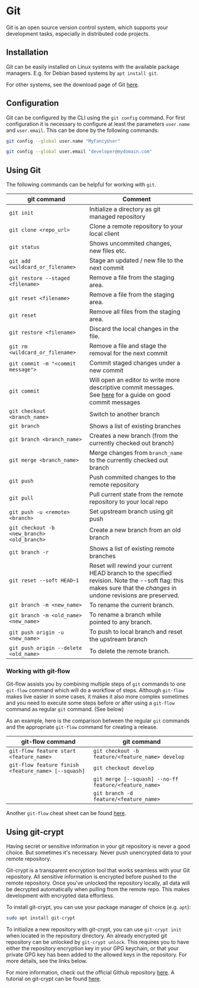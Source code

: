 # Git

Git is an open source version control system, which supports your development tasks,
especially in distributed code projects.

## Installation

Git can be easily installed on Linux systems with the available package managers.
E.g. for Debian based systems by `apt install git`.

For other systems, see the download page of Git [here](https://git-scm.com/downloads).

## Configuration

Git can be configured by the CLI using the `git config` command. For first configuration
it is necessary to configure at least the parameters `user.name` and `user.email`. This
can be done by the following commands:

```bash
git config --global user.name "MyFancyUser"
```

```bash
git config --global user.email "developer@mydomain.com"
```

## Using Git

The following commands can be helpful for working with `git`.

| git command                                 | Comment                                                                                                                                                           |     |
| ------------------------------------------- | ----------------------------------------------------------------------------------------------------------------------------------------------------------------- | --- |
| `git init`                                  | Initialize a directory as git managed repository                                                                                                                  |     |
| `git clone <repo_url>`                      | Clone a remote repository to your local client                                                                                                                    |     |
| `git status`                                | Shows uncommited changes, new files etc.                                                                                                                          |     |
| `git add <wildcard_or_filename>`            | Stage an updated / new file to the next commit                                                                                                                    |     |
| `git restore --staged <filename>`           | Remove a file from the staging area.                                                                                                                              |     |
| `git reset <filename>`                      | Remove a file from the staging area.                                                                                                                              |     |
| `git reset`                                 | Remove all files from the staging area.                                                                                                                           |     |
| `git restore <filename>`                    | Discard the local changes in the file.                                                                                                                            |     |
| `git rm <wildcard_or_filename>`             | Remove a file and stage the removal for the next commit                                                                                                           |     |
| `git commit -m "<commit message">`          | Commit staged changes under a new commit                                                                                                                          |     |
| `git commit`                                | Will open an editor to write more descriptive commit messages.<br> See [here](https://cbea.ms/git-commit/) for a guide on good commit messages                    |     |
| `git checkout <branch_name>`                | Switch to another branch                                                                                                                                          |     |
| `git branch`                                | Shows a list of existing branches                                                                                                                                 |     |
| `git branch <branch_name>`                  | Creates a new branch (from the currently checked out branch)                                                                                                      |     |
| `git merge <branch_name>`                   | Merge changes from `branch_name` to the currently checked out branch                                                                                              |     |
| `git push`                                  | Push commited changes to the remote repository                                                                                                                    |     |
| `git pull`                                  | Pull current state from the remote repository to your local repo                                                                                                  |     |
| `git push -u <remote> <branch>`             | Set upstream branch using git push                                                                                                                                |     |
| `git checkout -b <new_branch> <old_branch>` | Create a new branch from an old branch                                                                                                                            |     |
| `git branch -r`                             | Shows a list of existing remote branches                                                                                                                          |     |
| `git reset --soft HEAD~1`                   | Reset will rewind your current HEAD branch to the specified revision. Note the --soft flag: this makes sure that the _changes_ in undone revisions are preserved. |     |
| `git branch -m <new_name>`                    | To rename the current branch.                                                                                                                                     |     |
| `git branch -m <old_name> <new_name>`         | To rename a branch while pointed to any branch.                                                                                                                   |     |
| `git push origin -u <new_name>`               | To push to local branch and reset the upstream branch                                                                                                             |     |
| `git push origin --delete <old_name>`         | To delete the remote branch.                                                                                                                                                                  |     |

### Working with git-flow

Git-flow assists you by combining multiple steps of `git` commands to one `git-flow` command
which will do a workflow of steps. Although `git-flow` makes live easier in some cases,
it makes it also more complex sometimes and you need to execute some steps before or after using
a `git-flow` command as regular `git` command. (See below)

As an example, here is the comparison between the regular `git` commands and the appropriate
`git-flow` command for creating a release.

| git-flow command                                    | git command                                           |
| --------------------------------------------------- | ----------------------------------------------------- |
| `git-flow feature start <feature_name>`             | `git checkout -b feature/<feature_name> develop`      |
| `git-flow feature finish <feature_name> [--squash]` | `git checkout develop`                                |
|                                                     | `git merge [--squash] --no-ff feature/<feature_name>` |
|                                                     | `git branch -d feature/<feature_name>`                |

Another `git-flow` cheat sheet can be found [here](https://danielkummer.github.io/git-flow-cheatsheet/).

## Using git-crypt

Having secret or sensitive information in your git repository is never a good choice. But
sometimes it's necessary. Never push unencrypted data to your remote repository.

Git-crypt is a transparent encryption tool that works seamless with your Git repository. All sensitive
information is encrypted before pushed to the remote repository. Once you've unlocked the
repository locally, all data will be decrypted automatically when pulling from the remote
repo. This makes development with encrypted data effortless.

To install git-crypt, you can use your package manager of choice (e.g. `apt`):

```bash
sudo apt install git-crypt
```

To initialize a new repository with git-crypt, you can use `git-crypt init` when located in the
repository directory. An already encrypted git repository can be unlocked by `git-crypt unlock`.
This requires you to have either the repository encryption key in your GPG keychain, or that
your private GPG key has been added to the allowed keys in the repository. For more details,
see the links below.

For more information, check out the official Github repository [here](https://github.com/AGWA/git-crypt).
A tutorial on git-crypt can be found [here](https://thedatabaseme.de/2022/04/13/lets-keep-this-our-secret-transparent-git-encryption-using-git-crypt/).